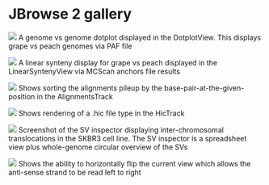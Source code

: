 # JBrowse 2 gallery

![](./img/dotplot.png)
A genome vs genome dotplot displayed in the DotplotView. This displays grape vs
peach genomes via PAF file

![](./img/linear_synteny.png)
A linear synteny display for grape vs peach displayed in the LinearSyntenyView
via MCScan anchors file results

![](./img/alignments_sort_by_base.png)
Shows sorting the alignments pileup by the base-pair-at-the-given-position in the AlignmentsTrack

![](./img/hic_track.png)
Shows rendering of a .hic file type in the HicTrack

![](./img/sv_inspector_importform_loaded.png)
Screenshot of the SV inspector displaying inter-chromosomal translocations in the SKBR3 cell line. The SV inspector is a spreadsheet view plus whole-genome circular overview of the SVs

![](./img/horizontally_flip.png)
Shows the ability to horizontally flip the current view which allows the anti-sense strand to be read left to right
